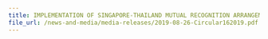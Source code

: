 ```yaml
---
title: IMPLEMENTATION OF SINGAPORE-THAILAND MUTUAL RECOGNITION ARRANGEMENT
file_url: /news-and-media/media-releases/2019-08-26-Circular162019.pdf
---
```

